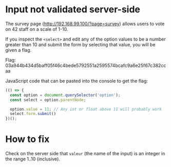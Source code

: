 # Input not validated server-side
The survey page (http://192.168.99.100/?page=survey) allows users to vote on 42 staff on a scale of 1-10.

If you inspect the `<select>` and edit any of the option values to be a number greater than 10 and submit the form by selecting that value, you will be given a flag.

Flag:
03a944b434d5baff05f46c4bede5792551a2595574bcafc9a6e25f67c382ccaa

JavaScript code that can be pasted into the console to get the flag:
```javascript
(() => {
  const option = document.querySelector('option');
  const select = option.parentNode;

  option.value = 11; // Any int or float above 11 will probably work
  select.form.submit()
})();
```

# How to fix
Check on the server side that `valeur` (the name of the input) is an integer in the range 1..10 (inclusive).
